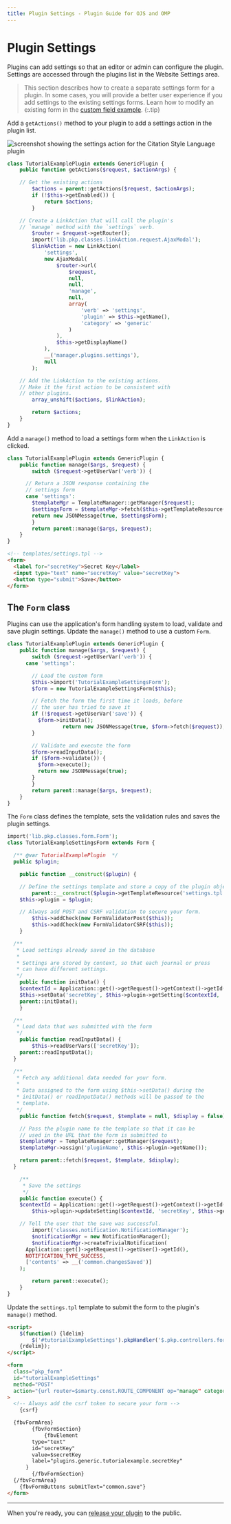 ```yaml
---
title: Plugin Settings - Plugin Guide for OJS and OMP
---
```


# Plugin Settings

Plugins can add settings so that an editor or admin can configure the plugin. Settings are accessed through the plugins list in the Website Settings area.

> This section describes how to create a separate settings form for a plugin. In some cases, you will provide a better user experience if you add settings to the existing settings forms. Learn how to modify an existing form in the [custom field example](./examples-custom-field).
{:.tip}

Add a `getActions()` method to your plugin to add a settings action in the plugin list.

![screenshot showing the settings action for the Citation Style Language plugin](../plugin-settings-action.png)

```php
class TutorialExamplePlugin extends GenericPlugin {
	public function getActions($request, $actionArgs) {

    // Get the existing actions
		$actions = parent::getActions($request, $actionArgs);
		if (!$this->getEnabled()) {
			return $actions;
		}

    // Create a LinkAction that will call the plugin's
    // `manage` method with the `settings` verb.
		$router = $request->getRouter();
		import('lib.pkp.classes.linkAction.request.AjaxModal');
		$linkAction = new LinkAction(
			'settings',
			new AjaxModal(
				$router->url(
					$request,
					null,
					null,
					'manage',
					null,
					array(
						'verb' => 'settings',
						'plugin' => $this->getName(),
						'category' => 'generic'
					)
				),
				$this->getDisplayName()
			),
			__('manager.plugins.settings'),
			null
		);

    // Add the LinkAction to the existing actions.
    // Make it the first action to be consistent with
    // other plugins.
		array_unshift($actions, $linkAction);

		return $actions;
	}
}
```

Add a `manage()` method to load a settings form when the `LinkAction` is clicked.

```php
class TutorialExamplePlugin extends GenericPlugin {
	public function manage($args, $request) {
		switch ($request->getUserVar('verb')) {

      // Return a JSON response containing the
      // settings form
      case 'settings':
        $templateMgr = TemplateManager::getManager($request);
        $settingsForm = $templateMgr->fetch($this->getTemplateResource('settings.tpl');
        return new JSONMessage(true, $settingsForm);
		}
		return parent::manage($args, $request);
	}
}
```

```html
<!-- templates/settings.tpl -->
<form>
  <label for="secretKey">Secret Key</label>
  <input type="text" name="secretKey" value="secretKey">
  <button type="submit">Save</button>
</form>
```

## The `Form` class

Plugins can use the application's form handling system to load, validate and save plugin settings. Update the `manage()` method to use a custom `Form`.

```php
class TutorialExamplePlugin extends GenericPlugin {
	public function manage($args, $request) {
		switch ($request->getUserVar('verb')) {
      case 'settings':

        // Load the custom form
        $this->import('TutorialExampleSettingsForm');
        $form = new TutorialExampleSettingsForm($this);

        // Fetch the form the first time it loads, before
        // the user has tried to save it
        if (!$request->getUserVar('save')) {
          $form->initData();
				  return new JSONMessage(true, $form->fetch($request));
        }

        // Validate and execute the form
        $form->readInputData();
        if ($form->validate()) {
          $form->execute();
          return new JSONMessage(true);
        }
		}
		return parent::manage($args, $request);
	}
}
```

The `Form` class defines the template, sets the validation rules and saves the plugin settings.

```php
import('lib.pkp.classes.form.Form');
class TutorialExampleSettingsForm extends Form {

  /** @var TutorialExamplePlugin  */
  public $plugin;

	public function __construct($plugin) {

    // Define the settings template and store a copy of the plugin object
		parent::__construct($plugin->getTemplateResource('settings.tpl'));
    $this->plugin = $plugin;

    // Always add POST and CSRF validation to secure your form.
		$this->addCheck(new FormValidatorPost($this));
		$this->addCheck(new FormValidatorCSRF($this));
	}

  /**
   * Load settings already saved in the database
   *
   * Settings are stored by context, so that each journal or press
   * can have different settings.
   */
	public function initData() {
    $contextId = Application::get()->getRequest()->getContext()->getId();
    $this->setData('secretKey', $this->plugin->getSetting($contextId, 'secretKey'));
    parent::initData();
	}

  /**
   * Load data that was submitted with the form
   */
	public function readInputData() {
		$this->readUserVars(['secretKey']);
    parent::readInputData();
  }

  /**
   * Fetch any additional data needed for your form.
   *
   * Data assigned to the form using $this->setData() during the
   * initData() or readInputData() methods will be passed to the
   * template.
   */
	public function fetch($request, $template = null, $display = false) {

    // Pass the plugin name to the template so that it can be
    // used in the URL that the form is submitted to
    $templateMgr = TemplateManager::getManager($request);
    $templateMgr->assign('pluginName', $this->plugin->getName());

    return parent::fetch($request, $template, $display);
  }

	/**
	 * Save the settings
	 */
	public function execute() {
    $contextId = Application::get()->getRequest()->getContext()->getId();
		$this->plugin->updateSetting($contextId, 'secretKey', $this->getData('secretKey'));

    // Tell the user that the save was successful.
		import('classes.notification.NotificationManager');
		$notificationMgr = new NotificationManager();
		$notificationMgr->createTrivialNotification(
      Application::get()->getRequest()->getUser()->getId(),
      NOTIFICATION_TYPE_SUCCESS,
      ['contents' => __('common.changesSaved')]
    );

		return parent::execute();
	}
}
```

Update the `settings.tpl` template to submit the form to the plugin's `manage()` method.

```html
<script>
	$(function() {ldelim}
		$('#tutorialExampleSettings').pkpHandler('$.pkp.controllers.form.AjaxFormHandler');
	{rdelim});
</script>

<form
  class="pkp_form"
  id="tutorialExampleSettings"
  method="POST"
  action="{url router=$smarty.const.ROUTE_COMPONENT op="manage" category="generic" plugin=$pluginName verb="settings" save=true}"
>
  <!-- Always add the csrf token to secure your form -->
	{csrf}

  {fbvFormArea}
		{fbvFormSection}
			{fbvElement
        type="text"
        id="secretKey"
        value=$secretKey
        label="plugins.generic.tutorialexample.secretKey"
      }
		{/fbvFormSection}
  {/fbvFormArea}
	{fbvFormButtons submitText="common.save"}
</form>
```

---

When you're ready, you can [release your plugin](./release) to the public.
